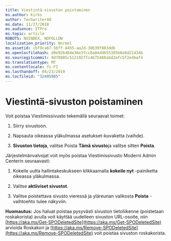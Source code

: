 ```yaml
---
title: Viestintä-sivuston poistaminen
ms.author: kirks
author: Techwriter40
ms.date: 11/27/2018
ms.audience: ITPro
ms.topic: article
ROBOTS: NOINDEX, NOFOLLOW
localization_priority: Normal
ms.assetid: cbf9ca67-56ff-4455-aa2d-30b39f883ddb
ms.openlocfilehash: d9e92b484e36e3fcc6a84dd655385b6e8d21434b
ms.sourcegitcommit: 9d78905c512192ffc4675468abd2efc5f2e4baf4
ms.translationtype: MT
ms.contentlocale: fi-FI
ms.lasthandoff: 04/23/2019
ms.locfileid: "32405805"
---
```

# <a name="delete-a-communication-site"></a>Viestintä-sivuston poistaminen

Voit poistaa Viestimissivusto tekemällä seuraavat toimet: 
  
1. Siirry sivustoon. 
  
2. Napsauta oikeassa yläkulmassa asetukset-kuvaketta (vaihde). 
  
3. **Sivuston tietoja**, valitse Poista **Tämä sivusto**ja valitse sitten **Poista**. 
  
Järjestelmänvalvojat voit myös poistaa Viestimissivusto Moderni Admin Centerin seuraavasti: 
  
1. Kokeile uutta hallintakeskukseen klikkaamalla **kokeile nyt** -painiketta oikeassa yläkulmassa. 
  
2. Valitse **aktiiviset sivustot**. 
  
3. Valitse poistettava sivusto vieressä ja yläreunan valikosta **Poista** -vaihtoehto tulee näkyviin. 
  
 **Huomautus:** Jos haluat poistaa pysyvästi sivuston tietoliikenne (poistetaan roskakorista) avulla voit käyttää uudelleen sivuston URL-osoite, niin [https://aka.ms/Get-SPODeletedSite](https://aka.ms/Get-SPODeletedSite) arvioida Roskakori ja [https://aka.ms/Remove-SPODeletedSite](https://aka.ms/Remove-SPODeletedSite) voit poistaa sivuston roskakorista. 
  

